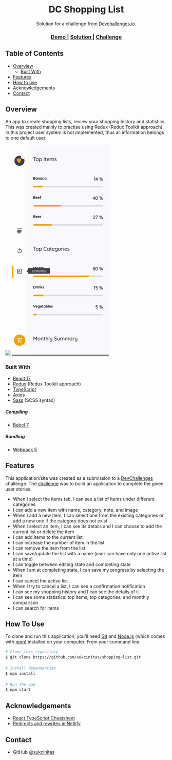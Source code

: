 <h1 align="center">DC Shopping List</h1>

<div align="center">
   Solution for a challenge from  <a href="http://devchallenges.io" target="_blank">Devchallenges.io</a>.
</div>

<div align="center">
  <h3>
    <a href="https://shlist.netlify.app/">
      Demo
    </a>
    <span> | </span>
    <a href="">
      Solution
    </a>
    <span> | </span>
    <a href="https://devchallenges.io/challenges/mGd5VpbO4JnzU6I9l96x">
      Challenge
    </a>
  </h3>
</div>

<!-- TABLE OF CONTENTS -->

## Table of Contents

- [Overview](#overview)
  - [Built With](#built-with)
- [Features](#features)
- [How to use](#how-to-use)
- [Acknowledgements](#acknowledgements)
- [Contact](#contact)

<!-- OVERVIEW -->

## Overview

An app to create shopping lists, review your shopping history and statistics. This was created mainly to practise using Redux (Redux Toolkit approach). In this project user system is not implemented, thus all information belongs to one default user.

![](https://github.com/sukcinitas/media/blob/master/sh/sh-1.gif)
![](https://github.com/sukcinitas/media/blob/master/sh/sh-2.gif)

### Built With

- [React 17](https://reactjs.org/)
- [Redux](https://redux.js.org/introduction/getting-started) (Redux Toolkit approach)
- [TypeScript](https://www.typescriptlang.org/)
- [Axios](https://www.npmjs.com/package/axios)
- [Sass](https://sass-lang.com/) (SCSS syntax)


##### Compiling 

- [Babel 7](https://babeljs.io/)

##### Bundling

- [Webpack 5](https://webpack.js.org/)


## Features

This application/site was created as a submission to a [DevChallenges](https://devchallenges.io/challenges) challenge. The [challenge](https://devchallenges.io/challenges/mGd5VpbO4JnzU6I9l96x) was to build an application to complete the given user stories.

- When I select the items tab, I can see a list of items under different categories
- I can add a new item with name, category, note, and image
- When I add a new item, I can select one from the existing categories or add a new one if the category does not exist
- When I select an item, I can see its details and I can choose to add the current list or delete the item
- I can add items to the current list
- I can increase the number of item in the list
- I can remove the item from the list
- I can save/update the list with a name (user can have only one active list at a time)
- I can toggle between editing state and completing state
- When I am at completing state, I can save my progress by selecting the item
- I can cancel the active list
- When I try to cancel a list, I can see a confirmation notification
- I can see my shopping history and I can see the details of it
- I can see some statistics: top items, top categories, and monthly comparison
- I can search for items

## How To Use

To clone and run this application, you'll need [Git](https://git-scm.com) and [Node.js](https://nodejs.org/en/download/) (which comes with [npm](http://npmjs.com)) installed on your computer. From your command line:

```bash
# Clone this repository
$ git clone https://github.com/sukcinitas/shopping-list.git

# Install dependencies
$ npm install

# Run the app
$ npm start
```

## Acknowledgements

- [React TypeScript Cheatsheet](https://react-typescript-cheatsheet.netlify.app/)
- [Redirects and rewrites in Netlify](https://docs.netlify.com/routing/redirects/)

## Contact

- GitHub [@sukcinitas](https://{github.com/sukcinitas/})
